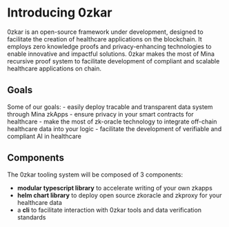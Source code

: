 # Introducing 0zkar

0zkar is an open-source framework under development, designed to facilitate the creation of healthcare applications on the blockchain. It employs zero knowledge proofs and privacy-enhancing technologies to enable innovative and impactful solutions. 0zkar makes the most of Mina recursive proof system to facilitate development of compliant and scalable healthcare applications on chain. 

## Goals

Some of our goals:
    - easily deploy tracable and transparent data system through Mina zkApps
    - ensure privacy in your smart contracts for healthcare
    - make the most of zk-oracle technology to integrate off-chain healthcare data into your logic
    - facilitate the development of verifiable and compliant AI in healthcare

## Components

The 0zkar tooling system will be composed of 3 components: 
- **modular typescript library** to accelerate writing of your own zkapps
- **helm chart library** to deploy open source zkoracle and zkproxy for your healthcare data
- a **cli** to facilitate interaction with 0zkar tools and data verification standards
